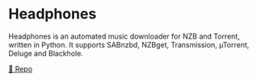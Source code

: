 # Headphones

Headphones is an automated music downloader for NZB and Torrent, written in Python. It supports SABnzbd, NZBget, Transmission, µTorrent, Deluge and Blackhole.

[🔗 Repo](https://github.com/rembo10/headphones)
